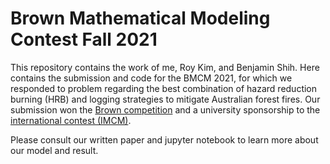 # Brown Mathematical Modeling Contest Fall 2021

This repository contains the work of me, Roy Kim, and Benjamin Shih. Here contains the submission and code for the BMCM 2021, for which we responded to problem regarding the best combination of hazard reduction burning (HRB) and logging strategies to mitigate Australian forest fires. Our submission won the [Brown competition](https://www.dam.brown.edu/siam/bmcm.html) and a university sponsorship to the [international contest (IMCM)](https://www.comap.com/undergraduate/contests/).

Please consult our written paper and jupyter notebook to learn more about our model and result.

